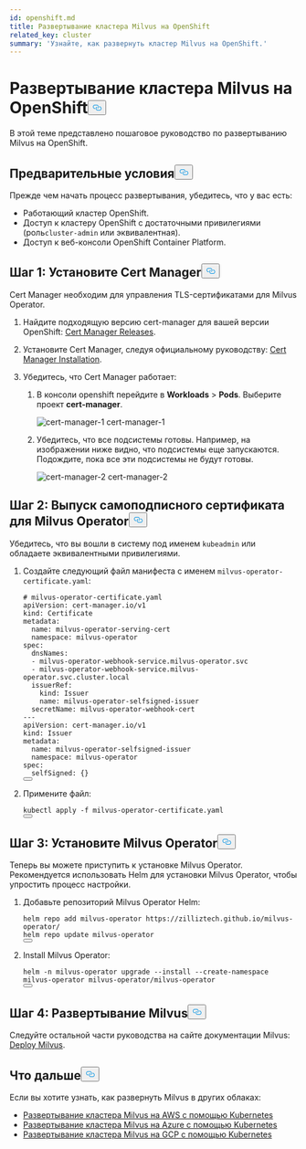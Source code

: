 ```yaml
---
id: openshift.md
title: Развертывание кластера Milvus на OpenShift
related_key: cluster
summary: 'Узнайте, как развернуть кластер Milvus на OpenShift.'
---
```

<h1 id="Deploy-a-Milvus-Cluster-on-OpenShift" class="common-anchor-header">Развертывание кластера Milvus на OpenShift<button data-href="#Deploy-a-Milvus-Cluster-on-OpenShift" class="anchor-icon" translate="no">
      <svg translate="no"
        aria-hidden="true"
        focusable="false"
        height="20"
        version="1.1"
        viewBox="0 0 16 16"
        width="16"
      >
        <path
          fill="#0092E4"
          fill-rule="evenodd"
          d="M4 9h1v1H4c-1.5 0-3-1.69-3-3.5S2.55 3 4 3h4c1.45 0 3 1.69 3 3.5 0 1.41-.91 2.72-2 3.25V8.59c.58-.45 1-1.27 1-2.09C10 5.22 8.98 4 8 4H4c-.98 0-2 1.22-2 2.5S3 9 4 9zm9-3h-1v1h1c1 0 2 1.22 2 2.5S13.98 12 13 12H9c-.98 0-2-1.22-2-2.5 0-.83.42-1.64 1-2.09V6.25c-1.09.53-2 1.84-2 3.25C6 11.31 7.55 13 9 13h4c1.45 0 3-1.69 3-3.5S14.5 6 13 6z"
        ></path>
      </svg>
    </button></h1><p>В этой теме представлено пошаговое руководство по развертыванию Milvus на OpenShift.</p>
<h2 id="Prerequisites" class="common-anchor-header">Предварительные условия<button data-href="#Prerequisites" class="anchor-icon" translate="no">
      <svg translate="no"
        aria-hidden="true"
        focusable="false"
        height="20"
        version="1.1"
        viewBox="0 0 16 16"
        width="16"
      >
        <path
          fill="#0092E4"
          fill-rule="evenodd"
          d="M4 9h1v1H4c-1.5 0-3-1.69-3-3.5S2.55 3 4 3h4c1.45 0 3 1.69 3 3.5 0 1.41-.91 2.72-2 3.25V8.59c.58-.45 1-1.27 1-2.09C10 5.22 8.98 4 8 4H4c-.98 0-2 1.22-2 2.5S3 9 4 9zm9-3h-1v1h1c1 0 2 1.22 2 2.5S13.98 12 13 12H9c-.98 0-2-1.22-2-2.5 0-.83.42-1.64 1-2.09V6.25c-1.09.53-2 1.84-2 3.25C6 11.31 7.55 13 9 13h4c1.45 0 3-1.69 3-3.5S14.5 6 13 6z"
        ></path>
      </svg>
    </button></h2><p>Прежде чем начать процесс развертывания, убедитесь, что у вас есть:</p>
<ul>
<li>Работающий кластер OpenShift.</li>
<li>Доступ к кластеру OpenShift с достаточными привилегиями (роль<code translate="no">cluster-admin</code> или эквивалентная).</li>
<li>Доступ к веб-консоли OpenShift Container Platform.</li>
</ul>
<h2 id="Step-1-Install-Cert-Manager" class="common-anchor-header">Шаг 1: Установите Cert Manager<button data-href="#Step-1-Install-Cert-Manager" class="anchor-icon" translate="no">
      <svg translate="no"
        aria-hidden="true"
        focusable="false"
        height="20"
        version="1.1"
        viewBox="0 0 16 16"
        width="16"
      >
        <path
          fill="#0092E4"
          fill-rule="evenodd"
          d="M4 9h1v1H4c-1.5 0-3-1.69-3-3.5S2.55 3 4 3h4c1.45 0 3 1.69 3 3.5 0 1.41-.91 2.72-2 3.25V8.59c.58-.45 1-1.27 1-2.09C10 5.22 8.98 4 8 4H4c-.98 0-2 1.22-2 2.5S3 9 4 9zm9-3h-1v1h1c1 0 2 1.22 2 2.5S13.98 12 13 12H9c-.98 0-2-1.22-2-2.5 0-.83.42-1.64 1-2.09V6.25c-1.09.53-2 1.84-2 3.25C6 11.31 7.55 13 9 13h4c1.45 0 3-1.69 3-3.5S14.5 6 13 6z"
        ></path>
      </svg>
    </button></h2><p>Cert Manager необходим для управления TLS-сертификатами для Milvus Operator.</p>
<ol>
<li><p>Найдите подходящую версию cert-manager для вашей версии OpenShift: <a href="https://cert-manager.io/docs/releases/">Cert Manager Releases</a>.</p></li>
<li><p>Установите Cert Manager, следуя официальному руководству: <a href="https://cert-manager.io/docs/installation/">Cert Manager Installation</a>.</p></li>
<li><p>Убедитесь, что Cert Manager работает:</p>
<ol>
<li><p>В консоли openshift перейдите в <strong>Workloads</strong> &gt; <strong>Pods</strong>. Выберите проект <strong>cert-manager</strong>.</p>
<p>
  
   <span class="img-wrapper"> <img translate="no" src="/docs/v2.5.x/assets/openshift-cert-manager-1.png" alt="cert-manager-1" class="doc-image" id="cert-manager-1" />
   </span> <span class="img-wrapper"> <span>cert-manager-1</span> </span></p></li>
<li><p>Убедитесь, что все подсистемы готовы. Например, на изображении ниже видно, что подсистемы еще запускаются. Подождите, пока все эти подсистемы не будут готовы.</p>
<p>
  
   <span class="img-wrapper"> <img translate="no" src="/docs/v2.5.x/assets/openshift-cert-manager-2.png" alt="cert-manager-2" class="doc-image" id="cert-manager-2" />
   </span> <span class="img-wrapper"> <span>cert-manager-2</span> </span></p></li>
</ol></li>
</ol>
<h2 id="Step-2-Issue-a-Self-Signed-Certificate-for-Milvus-Operator" class="common-anchor-header">Шаг 2: Выпуск самоподписного сертификата для Milvus Operator<button data-href="#Step-2-Issue-a-Self-Signed-Certificate-for-Milvus-Operator" class="anchor-icon" translate="no">
      <svg translate="no"
        aria-hidden="true"
        focusable="false"
        height="20"
        version="1.1"
        viewBox="0 0 16 16"
        width="16"
      >
        <path
          fill="#0092E4"
          fill-rule="evenodd"
          d="M4 9h1v1H4c-1.5 0-3-1.69-3-3.5S2.55 3 4 3h4c1.45 0 3 1.69 3 3.5 0 1.41-.91 2.72-2 3.25V8.59c.58-.45 1-1.27 1-2.09C10 5.22 8.98 4 8 4H4c-.98 0-2 1.22-2 2.5S3 9 4 9zm9-3h-1v1h1c1 0 2 1.22 2 2.5S13.98 12 13 12H9c-.98 0-2-1.22-2-2.5 0-.83.42-1.64 1-2.09V6.25c-1.09.53-2 1.84-2 3.25C6 11.31 7.55 13 9 13h4c1.45 0 3-1.69 3-3.5S14.5 6 13 6z"
        ></path>
      </svg>
    </button></h2><p>Убедитесь, что вы вошли в систему под именем <code translate="no">kubeadmin</code> или обладаете эквивалентными привилегиями.</p>
<ol>
<li><p>Создайте следующий файл манифеста с именем <code translate="no">milvus-operator-certificate.yaml</code>:</p>
<pre><code translate="no" class="language-yaml"><span class="hljs-comment"># milvus-operator-certificate.yaml</span>
apiVersion: cert-manager.io/v1
kind: Certificate
metadata:
  name: milvus-operator-serving-cert
  namespace: milvus-operator
spec:
  dnsNames:
  - milvus-operator-webhook-service.milvus-operator.svc
  - milvus-operator-webhook-service.milvus-operator.svc.cluster.local
  issuerRef:
    kind: Issuer
    name: milvus-operator-selfsigned-issuer
  secretName: milvus-operator-webhook-cert
---
apiVersion: cert-manager.io/v1
kind: Issuer
metadata:
  name: milvus-operator-selfsigned-issuer
  namespace: milvus-operator
spec:
  selfSigned: {}
<button class="copy-code-btn"></button></code></pre></li>
<li><p>Примените файл:</p>
<pre><code translate="no" class="language-shell">kubectl apply -f milvus-<span class="hljs-keyword">operator</span>-certificate.yaml
<button class="copy-code-btn"></button></code></pre></li>
</ol>
<h2 id="Step-3-Install-Milvus-Operator" class="common-anchor-header">Шаг 3: Установите Milvus Operator<button data-href="#Step-3-Install-Milvus-Operator" class="anchor-icon" translate="no">
      <svg translate="no"
        aria-hidden="true"
        focusable="false"
        height="20"
        version="1.1"
        viewBox="0 0 16 16"
        width="16"
      >
        <path
          fill="#0092E4"
          fill-rule="evenodd"
          d="M4 9h1v1H4c-1.5 0-3-1.69-3-3.5S2.55 3 4 3h4c1.45 0 3 1.69 3 3.5 0 1.41-.91 2.72-2 3.25V8.59c.58-.45 1-1.27 1-2.09C10 5.22 8.98 4 8 4H4c-.98 0-2 1.22-2 2.5S3 9 4 9zm9-3h-1v1h1c1 0 2 1.22 2 2.5S13.98 12 13 12H9c-.98 0-2-1.22-2-2.5 0-.83.42-1.64 1-2.09V6.25c-1.09.53-2 1.84-2 3.25C6 11.31 7.55 13 9 13h4c1.45 0 3-1.69 3-3.5S14.5 6 13 6z"
        ></path>
      </svg>
    </button></h2><p>Теперь вы можете приступить к установке Milvus Operator. Рекомендуется использовать Helm для установки Milvus Operator, чтобы упростить процесс настройки.</p>
<ol>
<li><p>Добавьте репозиторий Milvus Operator Helm:</p>
<pre><code translate="no" class="language-shell">helm repo <span class="hljs-keyword">add</span> milvus-<span class="hljs-keyword">operator</span> https:<span class="hljs-comment">//zilliztech.github.io/milvus-operator/</span>
helm repo update milvus-<span class="hljs-keyword">operator</span>
<button class="copy-code-btn"></button></code></pre></li>
<li><p>Install Milvus Operator:</p>
<pre><code translate="no" class="language-shell">helm -n milvus-operator upgrade --install --create-namespace milvus-operator milvus-operator/milvus-operator
<button class="copy-code-btn"></button></code></pre></li>
</ol>
<h2 id="Step-4-Deploy-Milvus" class="common-anchor-header">Шаг 4: Развертывание Milvus<button data-href="#Step-4-Deploy-Milvus" class="anchor-icon" translate="no">
      <svg translate="no"
        aria-hidden="true"
        focusable="false"
        height="20"
        version="1.1"
        viewBox="0 0 16 16"
        width="16"
      >
        <path
          fill="#0092E4"
          fill-rule="evenodd"
          d="M4 9h1v1H4c-1.5 0-3-1.69-3-3.5S2.55 3 4 3h4c1.45 0 3 1.69 3 3.5 0 1.41-.91 2.72-2 3.25V8.59c.58-.45 1-1.27 1-2.09C10 5.22 8.98 4 8 4H4c-.98 0-2 1.22-2 2.5S3 9 4 9zm9-3h-1v1h1c1 0 2 1.22 2 2.5S13.98 12 13 12H9c-.98 0-2-1.22-2-2.5 0-.83.42-1.64 1-2.09V6.25c-1.09.53-2 1.84-2 3.25C6 11.31 7.55 13 9 13h4c1.45 0 3-1.69 3-3.5S14.5 6 13 6z"
        ></path>
      </svg>
    </button></h2><p>Следуйте остальной части руководства на сайте документации Milvus: <a href="https://milvus.io/docs/install_cluster-milvusoperator.md#Deploy-Milvus">Deploy Milvus</a>.</p>
<h2 id="Whats-Next" class="common-anchor-header">Что дальше<button data-href="#Whats-Next" class="anchor-icon" translate="no">
      <svg translate="no"
        aria-hidden="true"
        focusable="false"
        height="20"
        version="1.1"
        viewBox="0 0 16 16"
        width="16"
      >
        <path
          fill="#0092E4"
          fill-rule="evenodd"
          d="M4 9h1v1H4c-1.5 0-3-1.69-3-3.5S2.55 3 4 3h4c1.45 0 3 1.69 3 3.5 0 1.41-.91 2.72-2 3.25V8.59c.58-.45 1-1.27 1-2.09C10 5.22 8.98 4 8 4H4c-.98 0-2 1.22-2 2.5S3 9 4 9zm9-3h-1v1h1c1 0 2 1.22 2 2.5S13.98 12 13 12H9c-.98 0-2-1.22-2-2.5 0-.83.42-1.64 1-2.09V6.25c-1.09.53-2 1.84-2 3.25C6 11.31 7.55 13 9 13h4c1.45 0 3-1.69 3-3.5S14.5 6 13 6z"
        ></path>
      </svg>
    </button></h2><p>Если вы хотите узнать, как развернуть Milvus в других облаках:</p>
<ul>
<li><a href="/docs/ru/eks.md">Развертывание кластера Milvus на AWS с помощью Kubernetes</a></li>
<li><a href="/docs/ru/azure.md">Развертывание кластера Milvus на Azure с помощью Kubernetes</a></li>
<li><a href="/docs/ru/gcp.md">Развертывание кластера Milvus на GCP с помощью Kubernetes</a></li>
</ul>
